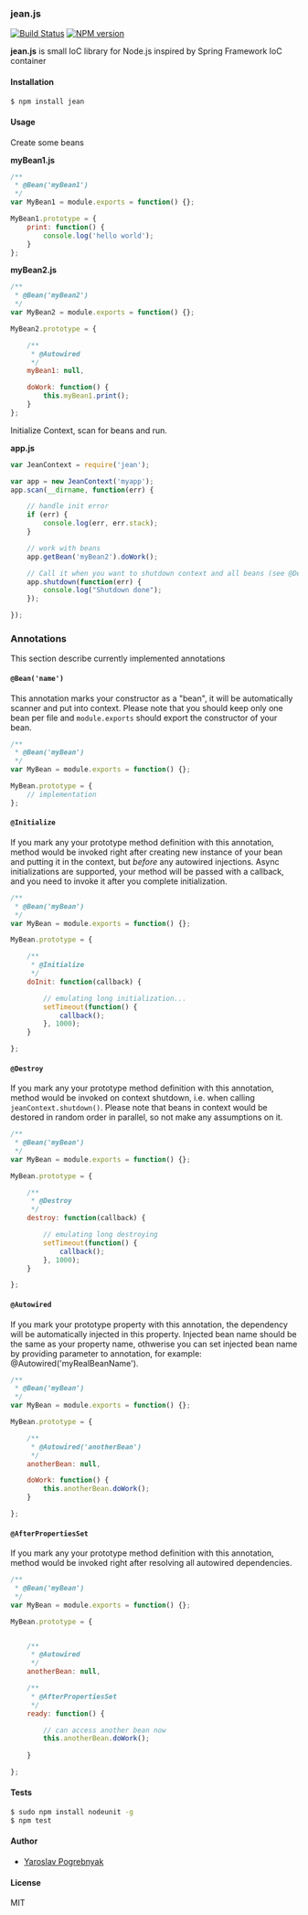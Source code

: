 ### jean.js

[![Build Status](https://travis-ci.org/yyyar/jean.js.svg?branch=master)](https://travis-ci.org/yyyar/jean.js) [![NPM version](https://badge.fury.io/js/jean.svg)](http://badge.fury.io/js/jean)

**jean.js** is small IoC library for Node.js inspired by Spring Framework IoC container


#### Installation
```bash
$ npm install jean
```

#### Usage
Create some beans

**myBean1.js**
```javascript
/**
 * @Bean('myBean1')
 */
var MyBean1 = module.exports = function() {};

MyBean1.prototype = {
    print: function() {
        console.log('hello world');
    }
};
```

**myBean2.js**
```javascript
/**
 * @Bean('myBean2')
 */
var MyBean2 = module.exports = function() {};

MyBean2.prototype = {

    /**
     * @Autowired
     */
    myBean1: null,

    doWork: function() {
        this.myBean1.print();
    }
};
```

Initialize Context, scan for beans and run.

**app.js**
```javascript
var JeanContext = require('jean');

var app = new JeanContext('myapp');
app.scan(__dirname, function(err) {

    // handle init error
    if (err) {
        console.log(err, err.stack);
    }

    // work with beans
    app.getBean('myBean2').doWork();

    // Call it when you want to shutdown context and all beans (see @Destroy annotation)
    app.shutdown(function(err) {
        console.log("Shutdown done");
    });

});
```

### Annotations
This section describe currently implemented annotations

#### `@Bean('name')`
This annotation marks your constructor as a "bean", it will be
automatically scanner and put into context. Please note that
you should keep only one bean per file and `module.exports` should
export the constructor of your bean.

```javascript
/**
 * @Bean('myBean')
 */
var MyBean = module.exports = function() {};

MyBean.prototype = {
    // implementation
};
```

#### `@Initialize`
If you mark any your prototype method definition with this annotation,
method would be invoked right after creating new instance of your bean
and putting it in the context, but *before* any autowired injections.
Async initializations are supported, your method will be passed with a callback,
and you need to invoke it after you complete initialization.

```javascript
/**
 * @Bean('myBean')
 */
var MyBean = module.exports = function() {};

MyBean.prototype = {

    /**
     * @Initialize
     */
    doInit: function(callback) {

        // emulating long initialization...
        setTimeout(function() {
            callback();
        }, 1000);
    }

};
```

#### `@Destroy`
If you mark any your prototype method definition with this annotation,
method would be invoked on context shutdown, i.e. when calling `jeanContext.shutdown()`.
Please note that beans in context would be destored in random order in parallel, so not make any assumptions on it.

```javascript
/**
 * @Bean('myBean')
 */
var MyBean = module.exports = function() {};

MyBean.prototype = {

    /**
     * @Destroy
     */
    destroy: function(callback) {

        // emulating long destroying
        setTimeout(function() {
            callback();
        }, 1000);
    }

};
```

#### `@Autowired`
If you mark your prototype property with this annotation, the dependency 
will be automatically injected in this property. Injected bean name should be
the same as your property name, othwerise you can set injected bean name by
providing parameter to annotation, for example: @Autowired('myRealBeanName').

```javascript
/**
 * @Bean('myBean')
 */
var MyBean = module.exports = function() {};

MyBean.prototype = {

    /**
     * @Autowired('anotherBean')
     */
    anotherBean: null,

    doWork: function() {
        this.anotherBean.doWork();
    }

};
```

#### `@AfterPropertiesSet`
If you mark any your prototype method definition with this annotation,
method would be invoked right after resolving all autowired dependencies.

```javascript
/**
 * @Bean('myBean')
 */
var MyBean = module.exports = function() {};

MyBean.prototype = {


    /**
     * @Autowired
     */
    anotherBean: null,

    /**
     * @AfterPropertiesSet
     */
    ready: function() {

        // can access another bean now
        this.anotherBean.doWork();
    
    }

};
```

#### Tests
```bash
$ sudo npm install nodeunit -g
$ npm test
```

#### Author
* [Yaroslav Pogrebnyak](https://github.com/yyyar/)

#### License
MIT

